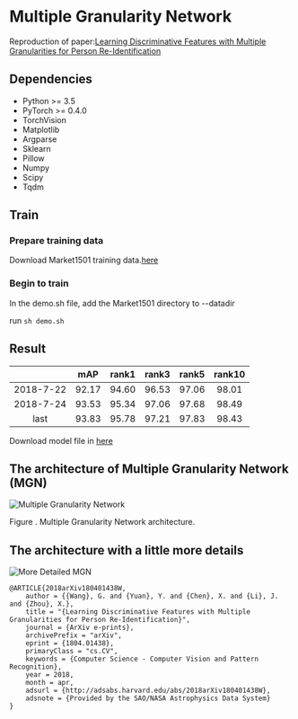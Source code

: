 # Multiple Granularity Network
Reproduction of paper:[Learning Discriminative Features with Multiple Granularities for Person Re-Identification](https://arxiv.org/abs/1804.01438v1)

## Dependencies

- Python >= 3.5
- PyTorch >= 0.4.0
- TorchVision
- Matplotlib
- Argparse
- Sklearn
- Pillow
- Numpy
- Scipy
- Tqdm

## Train

### Prepare training data

Download Market1501 training data.[here](http://www.liangzheng.org/Project/project_reid.html)

### Begin to train

In the demo.sh file, add the Market1501 directory to --datadir

run `sh demo.sh`

##  Result

|  | mAP | rank1 | rank3 | rank5 | rank10 |
| :------: | :------: | :------: | :------: | :------: | :------: |
| 2018-7-22 | 92.17 | 94.60 | 96.53 | 97.06 | 98.01 |
| 2018-7-24 | 93.53 | 95.34 | 97.06 | 97.68 | 98.49 |
| last | 93.83 | 95.78 | 97.21 | 97.83 | 98.43 |

Download model file in [here](https://pan.baidu.com/s/1DbZsT16yIITTkmjRW1ifWQ)


## The architecture of Multiple Granularity Network (MGN)
![Multiple Granularity Network](https://pic2.zhimg.com/80/v2-90a8763a0b7aa86d9152492eb3f85899_hd.jpg)

Figure . Multiple Granularity Network architecture.

## The architecture with a little more details
![More Detailed MGN](https://github.tamu.edu/josiahcoad/PersonReidentify/blob/Josiah/architecture.png)


```text
@ARTICLE{2018arXiv180401438W,
    author = {{Wang}, G. and {Yuan}, Y. and {Chen}, X. and {Li}, J. and {Zhou}, X.},
    title = "{Learning Discriminative Features with Multiple Granularities for Person Re-Identification}",
    journal = {ArXiv e-prints},
    archivePrefix = "arXiv",
    eprint = {1804.01438},
    primaryClass = "cs.CV",
    keywords = {Computer Science - Computer Vision and Pattern Recognition},
    year = 2018,
    month = apr,
    adsurl = {http://adsabs.harvard.edu/abs/2018arXiv180401438W},
    adsnote = {Provided by the SAO/NASA Astrophysics Data System}
}
```

